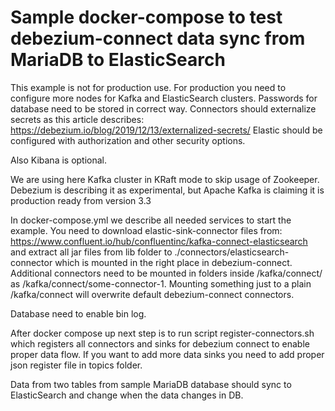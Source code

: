 # Sample docker-compose to test debezium-connect data sync from MariaDB to ElasticSearch

This example is not for production use.
For production you need to configure more nodes for Kafka and ElasticSearch clusters.
Passwords for database need to be stored in correct way.
Connectors should externalize secrets as this article describes: https://debezium.io/blog/2019/12/13/externalized-secrets/
Elastic should be configured with authorization and other security options.

Also Kibana is optional.

We are using here Kafka cluster in KRaft mode to skip usage of Zookeeper.
Debezium is describing it as experimental, but Apache Kafka is claiming it is production ready from version 3.3


In docker-compose.yml we describe all needed services to start the example.
You need to download elastic-sink-connector files from: https://www.confluent.io/hub/confluentinc/kafka-connect-elasticsearch and extract all jar files from lib folder to ./connectors/elasticsearch-connector which is mounted in the right place in debezium-connect.
Additional connectors need to be mounted in folders inside /kafka/connect/ as /kafka/connect/some-connector-1.
Mounting something just to a plain /kafka/connect will overwrite default debezium-connect connectors.


Database need to enable bin log.

After docker compose up next step is to run script register-connectors.sh which registers all connectors and sinks for debezium connect to enable proper data flow.
If you want to add more data sinks you need to add proper json register file in topics folder.

Data from two tables from sample MariaDB database should sync to ElasticSearch and change when the data changes in DB.
